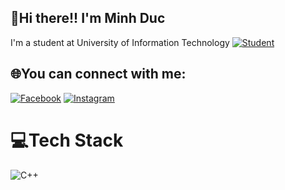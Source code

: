 ##                    👋Hi there!! I'm Minh Duc
 I'm a student at University of Information Technology [![Student](https://github.com/user-attachments/assets/33f0c207-e42e-475d-ae17-4df8418cda37)](https://www.uit.edu.vn/node?destination=node)




## 🌐You can connect with me:
[![Facebook](https://github.com/user-attachments/assets/0ab99696-cef9-4338-b69a-9f0cb45954dd)](https://www.facebook.com/profile.php?id=100058960777593) [![Instagram](https://github.com/user-attachments/assets/6bd89093-0af3-490a-9527-e63b7f5f0f0d)](https://www.instagram.com/minduck0812/) 

# 💻Tech Stack
![C++](https://img.shields.io/badge/c++-%2300599C.svg?style=for-the-badge&logo=c%2B%2B&logoColor=white)






